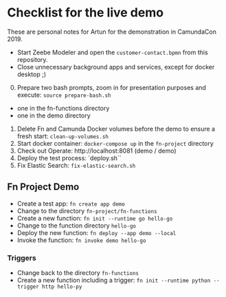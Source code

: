 # Checklist for the live demo

These are personal notes for Artun for the demonstration in CamundaCon 2019.

* Start Zeebe Modeler and open the `customer-contact.bpmn` from this repository.
* Close unnecessary background apps and services, except for docker desktop ;)

0. Prepare two bash prompts, zoom in for presentation purposes and execute: `source prepare-bash.sh`
  - one in the fn-functions directory
  - one in the demo directory
1. Delete Fn and Camunda Docker volumes before the demo to ensure a fresh start: `clean-up-volumes.sh`
2. Start docker container: `docker-compose up` in the `fn-project` directory
3. Check out Operate: http://localhost:8081 (demo / demo)
4. Deploy the test process: `deploy.sh``
5. Fix Elastic Search: `fix-elastic-search.sh`

## Fn Project Demo

* Create a test app: `fn create app demo`
* Change to the directory `fn-project/fn-functions`
* Create a new function: `fn init --runtime go hello-go`
* Change to the function directory `hello-go`
* Deploy the new function: `fn deploy --app demo --local`
* Invoke the function: `fn invoke demo hello-go`

### Triggers
* Change back to the directory `fn-functions`
* Create a new function including a trigger: `fn init --runtime python --trigger http hello-py`
